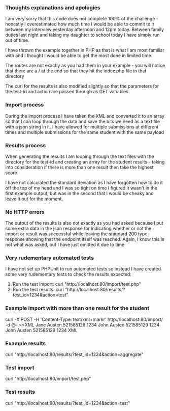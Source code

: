 ### Thoughts explanations and apologies
I am very sorry that this code does not complete 100% of the challenge - honestly I overestimated how much time I would be able to commit to it between my interview yesterday afternoon and 12pm today. Between family duties last night and taking my daughter to school today I have simply run out of time.

I have thrown the example together in PHP as that is what I am most familiar with and I thought I would be able to get the most done in limited time.

The routes are not exactly as you had them in your example - you will notice that there are a / at the end so that they hit the index.php file in that directory

The curl for the results is also modified slightly so that the parameters for the test-id and action are passed through as GET variables

### Import process
During the import process I have taken the XML and converted it to an array so that I can loop through the data and save the bits we need as a text file with a json string in it. I have allowed for multiple submissions at different times and multiple submissions for the same student with the same payload

### Results process
When generating the results I am looping through the text files with the directory for the test-id and creating an array for the student results - taking into consideration if there is more than one result then take the highest score.

I have not calculated the standard deviation as I have forgotten how to do it off the top of my head and I was so tight on time I figured it wasn't in the first example output, but was in the second that I would be cheaky and leave it out for the moment.

### No HTTP errors
The output of the results is also not exactly as you had asked because I put some extra data in the json response for indicating whether or not the import or result was successful while leaving the standard 200 type response showing that the endpoint itself was reached. Again, I know this is not what was asked, but I have just omitted it due to time

### Very rudementary automated tests
I have not set up PHPUnit to run automated tests so instead I have created some very rudementary tests to check the results expected:
1. Run the test import: curl "http://localhost:80/import/test.php"
2. Run the test results: curl "http://localhost:80/results/?test_id=1234&action=test"

### Example import with more than one result for the student
curl -X POST -H 'Content-Type: text/xml+markr' http://localhost:80/import/ -d @- <<XML
    <mcq-test-results>
        <mcq-test-result scanned-on="2017-12-04T12:12:10+11:00">
            <first-name>Jane</first-name>
            <last-name>Austen</last-name>
            <student-number>521585128</student-number>
            <test-id>1234</test-id>
            <summary-marks available="20" obtained="13" />
        </mcq-test-result>
        <mcq-test-result scanned-on="2017-12-04T12:12:10+11:00">
            <first-name>John</first-name>
            <last-name>Austen</last-name>
            <student-number>521585129</student-number>
            <test-id>1234</test-id>
            <summary-marks available="20" obtained="11" />
        </mcq-test-result>
        <mcq-test-result scanned-on="2017-12-04T12:12:10+11:00">
            <first-name>John</first-name>
            <last-name>Austen</last-name>
            <student-number>521585129</student-number>
            <test-id>1234</test-id>
            <summary-marks available="20" obtained="14" />
        </mcq-test-result>
    </mcq-test-results>
XML

### Example results
curl "http://localhost:80/results/?test_id=1234&action=aggregate"

### Test import
curl "http://localhost:80/import/test.php"

### Test results
curl "http://localhost:80/results/?test_id=1234&action=test"
